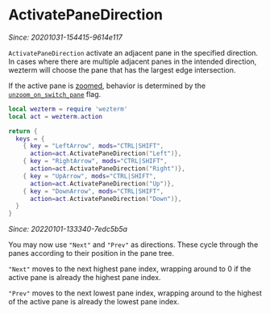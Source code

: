 # ActivatePaneDirection

*Since: 20201031-154415-9614e117*

`ActivatePaneDirection` activate an adjacent pane in the specified direction.
In cases where there are multiple adjacent panes in the intended direction,
wezterm will choose the pane that has the largest edge intersection.

If the active pane is [zoomed](TogglePaneZoomState.md), behavior is determined
by the [`unzoom_on_switch_pane`](../config/unzoom_on_switch_pane.md) flag. 

```lua
local wezterm = require 'wezterm'
local act = wezterm.action

return {
  keys = {
    { key = "LeftArrow", mods="CTRL|SHIFT",
      action=act.ActivatePaneDirection("Left")},
    { key = "RightArrow", mods="CTRL|SHIFT",
      action=act.ActivatePaneDirection("Right")},
    { key = "UpArrow", mods="CTRL|SHIFT",
      action=act.ActivatePaneDirection("Up")},
    { key = "DownArrow", mods="CTRL|SHIFT",
      action=act.ActivatePaneDirection("Down")},
  }
}
```

*Since: 20220101-133340-7edc5b5a*

You may now use `"Next"` and `"Prev"` as directions.  These cycle
through the panes according to their position in the pane tree.

`"Next"` moves to the next highest pane index, wrapping around to 0
if the active pane is already the highest pane index.

`"Prev"` moves to the next lowest pane index, wrapping around to
the highest of the active pane is already the lowest pane index.
